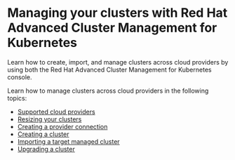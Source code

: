 # Managing your clusters with Red Hat Advanced Cluster Management for Kubernetes

Learn how to create, import, and manage clusters across cloud providers by using both the Red Hat Advanced Cluster Management for Kubernetes console.

Learn how to manage clusters across cloud providers in the following topics:

- [Supported cloud providers](supported_clouds.md)
- [Resizing your clusters](scale.md)
- [Creating a provider connection](prov_conn.md)
- [Creating a cluster](create.md)
- [Importing a target managed cluster](import.md)
- [Upgrading a cluster](upgrade.md)
